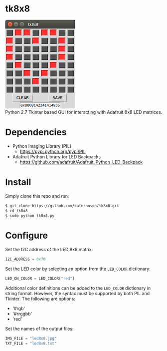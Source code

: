 # tk8x8
<img src="tk8x8_heart.png"/><br/>
Python 2.7 Tkinter based GUI for interacting with Adafruit 8x8 LED matrices.

# Dependencies
* Python Imaging Library (PIL)
    * https://pypi.python.org/pypi/PIL
* Adafruit Python Library for LED Backpacks
    * https://github.com/adafruit/Adafruit_Python_LED_Backpack

# Install
Simply clone this repo and run:
```
$ git clone https://github.com/caternuson/tk8x8.git
$ cd tk8x8
$ sudo python tk8x8.py
```
# Configure
Set the I2C address of the LED 8x8 matrix:
```python
I2C_ADDRESS = 0x70
```

Set the LED color by selecting an option from the `LED_COLOR` dictionary:
```python
LED_ON_COLOR = LED_COLOR["red"]
```

Additional color definitions can be added to the `LED_COLOR` dictionary in string
format. However, the syntax must be supported by both PIL and Tkinter.
The following are options:
* '#rgb'
* '#rrggbb'
* 'red'

Set the names of the output files:
```python
IMG_FILE = "led8x8.jpg"
TXT_FILE = "led8x8.txt"
```
